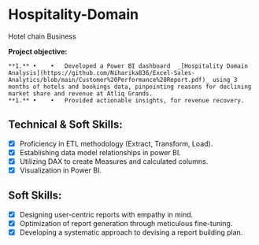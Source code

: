 # Hospitality-Domain
Hotel chain Business

**Project objective:** 

    **1.** •	•	Developed a Power BI dashboard  _[Hospitality Domain Analysis](https://github.com/Niharika836/Excel-Sales-Analytics/blob/main/Customer%20Performance%20Report.pdf)_ using 3 months of hotels and bookings data, pinpointing reasons for declining market share and revenue at Atliq Grands.
    **1.** •	•	Provided actionable insights, for revenue recovery.

## Technical & Soft Skills:
- [x]	Proficiency in ETL methodology (Extract, Transform, Load).
- [x]	Establishing data model relationships in power BI.
- [x]	Utilizing DAX to create Measures and calculated columns.
- [x]	Visualization in Power BI.

## Soft Skills:
- [x]	Designing user-centric reports with empathy in mind.
- [x]	Optimization of report generation through meticulous fine-tuning.
- [x]	Developing a systematic approach to devising a report building plan.
